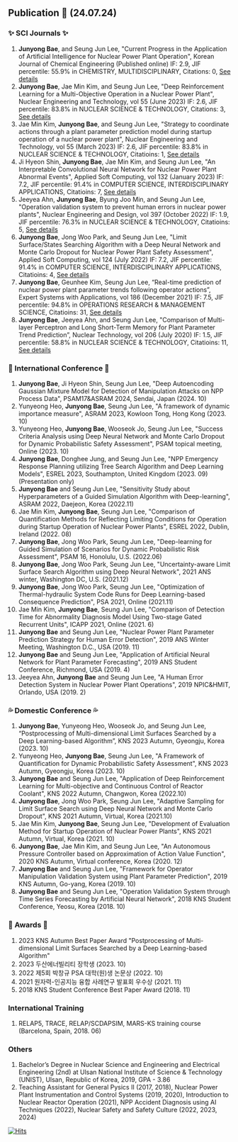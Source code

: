 ## Publication 👋 (24.07.24)
### ✨ SCI Journals ✨
1. **Junyong Bae**, and Seung Jun Lee, "Current Progress in the Application of Artificial Intelligence for Nuclear Power Plant Operation", Korean Journal of Chemical Engineering (Published online) IF: 2.9, JIF percentile: 55.9% in CHEMISTRY, MULTIDISCIPLINARY, Citations: 0, [See details](https://doi.org/10.1007/s11814-024-00246-7)
2. **Junyong Bae**, Jae Min Kim, and Seung Jun Lee, "Deep Reinforcement Learning for a Multi-Objective Operation in a Nuclear Power Plant", Nuclear Engineering and Technology, vol 55 (June 2023) IF: 2.6, JIF percentile: 83.8% in NUCLEAR SCIENCE & TECHNOLOGY, Citations: 3, [See details](https://doi.org/10.1016/j.net.2023.06.009)
3. Jae Min Kim, **Junyong Bae**, and Seung Jun Lee, "Strategy to coordinate actions through a plant parameter prediction model during startup operation of a nuclear power plant", Nuclear Engineering and Technology, vol 55 (March 2023) IF: 2.6, JIF percentile: 83.8% in NUCLEAR SCIENCE & TECHNOLOGY, Citatioins: 1, [See details](https://doi.org/10.1016/j.net.2022.11.012)
4. Ji Hyeon Shin, **Junyong Bae**, Jae Min Kim, and Seung Jun Lee, "An Interpretable Convolutional Neural Network for Nuclear Power Plant Abnormal Events", Applied Soft Computing, vol 132 (January 2023) IF: 7.2, JIF percentile: 91.4% in COMPUTER SCIENCE, INTERDISCIPLINARY APPLICATIONS, Citatioins: 7, [See details](https://doi.org/10.1016/j.asoc.2022.109792)
5. Jeeyea Ahn, **Junyong Bae**, Byung Joo Min, and Seung Jun Lee, "Operation validation system to prevent human errors in nuclear power plants", Nuclear Engineering and Design, vol 397 (October 2022) IF: 1.9, JIF percentile: 76.3% in NUCLEAR SCIENCE & TECHNOLOGY, Citatioins: 5, [See details](https://doi.org/10.1016/j.nucengdes.2022.111949)
6. **Junyong Bae**, Jong Woo Park, and Seung Jun Lee, "Limit Surface/States Searching Algorithm with a Deep Neural Network and Monte Carlo Dropout for Nuclear Power Plant Safety Assessment", Applied Soft Computing, vol 124 (July 2022) IF: 7.2, JIF percentile: 91.4% in COMPUTER SCIENCE, INTERDISCIPLINARY APPLICATIONS, Citatioins: 4, [See details](https://doi.org/10.1016/j.asoc.2022.109007)
7. **Junyong Bae**, Geunhee Kim, Seung Jun Lee, “Real-time prediction of nuclear power plant parameter trends following operator actions”, Expert Systems with Applications, vol 186 (December 2021) IF: 7.5, JIF percentile: 94.8% in OPERATIONS RESEARCH & MANAGEMENT SCIENCE, Citatioins: 31, [See details](https://doi.org/10.1016/j.eswa.2021.115848)
8. **Junyong Bae**, Jeeyea Ahn, and Seung Jun Lee, "Comparison of Multi-layer Perceptron and Long Short-Term Memory for Plant Parameter Trend Prediction”, Nuclear Technology, vol 206 (July 2020) IF: 1.5, JIF percentile: 58.8% in NUCLEAR SCIENCE & TECHNOLOGY, Citatioins: 11, [See details](https://doi.org/10.1080/00295450.2019.1693215)
	
### 🌱 International Conference 🌱
1. **Junyong Bae**, Ji Hyeon Shin, Seung Jun Lee, "Deep Autoencoding Gaussian Mixture Model for Detection of Manipulation Attacks on NPP Process Data", PSAM17&ASRAM 2024, Sendai, Japan (2024. 10)
2. Yunyeong Heo, **Junyong Bae**, Seung Jun Lee, "A framework of dynamic importance measure", ASRAM 2023, Kowloon Tong, Hong Kong (2023. 10)
3. Yunyeong Heo, **Junyong Bae**, Wooseok Jo, Seung Jun Lee, "Success Criteria Analysis using Deep Neural Network and Monte Carlo Dropout for Dynamic Probabilistic Safety Assessment", PSAM topical meeting, Online (2023. 10)
4. **Junyong Bae**, Donghee Jung, and Seung Jun Lee, "NPP Emergency Response Planning utilizing Tree Search Algorithm and Deep Learning Models", ESREL 2023, Southampton, United Kingdom (2023. 09) (Presentation only)
5. **Junyong Bae** and Seung Jun Lee, "Sensitivity Study about Hyperparameters of a Guided Simulation Algorithm with Deep-learning", ASRAM 2022, Daejeon, Korea (2022.11)
6. Jae Min Kim, **Junyong Bae**, Seung Jun Lee, "Comparison of Quantification Methods for Reflecting Limiting Conditions for Operation during Startup Operation of Nuclear Power Plants", ESREL 2022, Dublin, Ireland (2022. 08)
7. **Junyong Bae**, Jong Woo Park, Seung Jun Lee, "Deep-learning for Guided Simulation of Scenarios for Dynamic Probabilistic Risk Assessment", PSAM 16, Honolulu, U.S. (2022.06)
8. **Junyong Bae**, Jong Woo Park, Seung Jun Lee, "Uncertainty-aware Limit Surface Search Algorithm using Deep Neural Network", 2021 ANS winter, Washington DC, U.S. (2021.12)
9. **Junyong Bae**, Jong Woo Park, Seung Jun Lee, "Optimization of Thermal-hydraulic System Code Runs for Deep Learning-based Consequence Prediction", PSA 2021, Online (2021.11)
10. Jae Min Kim, **Junyong Bae**, Seung Jun Lee, "Comparison of Detection Time for Abnormality Diagnosis Model Using Two-stage Gated Recurrent Units", ICAPP 2021, Online (2021. 6)
11. **Junyong Bae** and Seung Jun Lee, "Nuclear Power Plant Parameter Prediction Strategy for Human Error Detection", 2019 ANS Winter Meeting, Washington D.C., USA (2019. 11)
12. **Junyong Bae** and Seung Jun Lee, "Application of Artificial Neural Network for Plant Parameter Forecasting", 2019 ANS Student Conference, Richmond, USA (2019. 4)
13. Jeeyea Ahn, **Junyong Bae** and Seung Jun Lee, "A Human Error Detection System in Nuclear Power Plant Operations", 2019 NPIC&HMIT, Orlando, USA (2019. 2)

### :sweat_drops: Domestic Conference :sweat_drops:
1.	**Junyong Bae**, Yunyeong Heo, Wooseok Jo, and Seung Jun Lee, “Postprocessing of Multi-dimensional Limit Surfaces Searched by a Deep Learning-based Algorithm”, KNS 2023 Autumn, Gyeongju, Korea (2023. 10)
2.	Yunyeong Heo, **Junyong Bae**, Seung Jun Lee, "A Framework of Quantification for Dynamic Probabilistic Safety Assessment", KNS 2023 Autumn, Gyeongju, Korea (2023. 10)
3.	**Junyong Bae** and Seung Jun Lee, "Application of Deep Reinforcement Learning for Multi-objective and Continuous Control of Reactor Coolant", KNS 2022 Autumn, Changwon, Korea (2022.10)
4.	**Junyong Bae**, Jong Woo Park, Seung Jun Lee, "Adaptive Sampling for Limit Surface Search using Deep Neural Network and Monte Carlo Dropout", KNS 2021 Autumn, Virtual, Korea (2021.10)
5.	Jae Min Kim, **Junyong Bae**, Seung Jun Lee, "Development of Evaluation Method for Startup Operation of Nuclear Power Plants", KNS 2021 Autumn, Virtual, Korea (2021. 10)
6.	**Junyong Bae**, Jae Min Kim, and Seung Jun Lee, "An Autonomous Pressure Controller based on Approximation of Action Value Function", 2020 KNS Autumn, Virtual conference, Korea (2020. 12)
7.	**Junyong Bae** and Seung Jun Lee, "Framework for Operator Manipulation Validation System using Plant Parameter Prediction", 2019 KNS Autumn, Go-yang, Korea (2019. 10)
8.	**Junyong Bae** and Seung Jun Lee, "Operation Validation System through Time Series Forecasting by Artificial Neural Network", 2018 KNS Student Conference, Yeosu, Korea (2018. 10)

### :pray: Awards :pray:
1. 2023 KNS Autumn Best Paper Award "Postprocessing of Multi-dimensional Limit Surfaces Searched by a Deep Learning-based Algorithm"
2. 2023 두산에너빌리티 장학생 (2023. 10)
3. 2022 제5회 박창규 PSA 대학(원)생 논문상 (2022. 10)
4. 2021 원자력-인공지능 융합 사례연구 발표회 우수상 (2021. 11)
5. 2018 KNS Student Conference Best Paper Award (2018. 11)

### International Training
1. RELAP5, TRACE, RELAP/SCDAPSIM, MARS-KS training course (Barcelona, Spain, 2018. 06)
### Others
1. Bachelor’s Degree in Nuclear Science and Engineering and Electrical Engineering (2nd) at Ulsan National Institute of Science & Technology (UNIST), Ulsan, Republic of Korea, 2019, GPA - 3.86
2. Teaching Assistant for General Pysics II (2017, 2018), Nuclear Power Plant Instrumentation and Control Systems (2019, 2020), Introduction to Nuclear Reactor Operation (2021), NPP Accident Diagnosis using AI Techniques (2022), Nuclear Safety and Safety Culture (2022, 2023, 2024)

[![Hits](https://hits.seeyoufarm.com/api/count/incr/badge.svg?url=https%3A%2F%2Fgithub.com%2FJunyongBae&count_bg=%2379C83D&title_bg=%23555555&icon=&icon_color=%23E7E7E7&title=hits&edge_flat=false)](https://hits.seeyoufarm.com)
